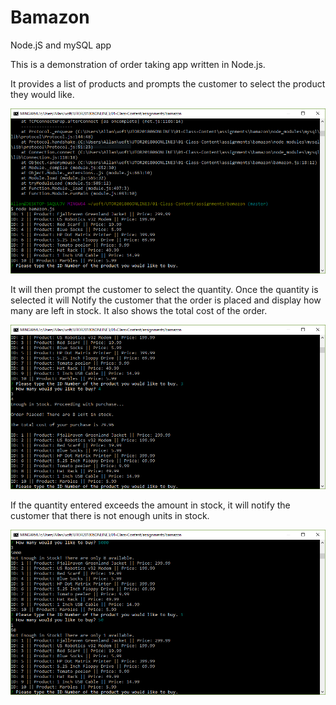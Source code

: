 # Bamazon
Node.jS and mySQL app

This is a demonstration of order taking app written in Node.js. 

It provides a list of products and prompts the customer to select the product they would like.

![](purchasePrompt.PNG?raw=true "Optional Title")

It will then prompt the customer to select the quantity. Once the quantity is selected it will Notify the customer that the order is placed and display how many are left in stock. It also shows the total cost of the order. 


![](enterQuantity.PNG?raw=true "Optional Title")

If the quantity entered exceeds the amount in stock, it will notify the customer that there is not enough units in stock. 

![](outOfStock.PNG?raw=true "Optional Title")
